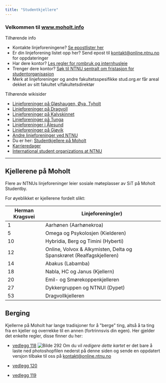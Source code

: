 ```yaml
---
title: "Studentkjellere"
---
```


### Velkommen til **www.moholt.info**

Tilhørende info

* Kontakte linjeforeningene? [Se epostlister her](https://online.ntnu.no/resourcecenter/mailinglists)
* Er din linjeforening listet opp her? Send epost til kontakt@online.ntnu.no for oppdateringer
* Har dere kontor? [Les regler for rombruk og internhusleie](https://innsida.ntnu.no/web/guest/wiki/-/wiki/Norsk/Regler+for+bruk+av+arealer)
* Trenger dere kontor? [Søk til NTNU sentralt om fristasjon for studentorganisasjon](https://innsida.ntnu.no/web/guest/wiki/-/wiki/Norsk/Lokaler+for+studentorganisasjoner+og+studentforeninger)
* Merk at linjeforeninger og andre fakultetsspesifikke stud.org.er får areal dekket av sitt fakultet v/fakultetsdirektør

Tilhørende wikisider

* [Linjeforeninger på Gløshaugen, Øya, Tyholt](https://wiki.online.ntnu.no/info/sosialt-og-okonomisk/linjeforeninger/)
* [Linjeforeninger på Dragvoll](https://wiki.online.ntnu.no/info/sosialt-og-okonomisk/linjeforeninger/dragvoll/)
* [Linjeforeninger på Kalvskinnet](https://wiki.online.ntnu.no/info/sosialt-og-okonomisk/linjeforeninger/kalvskinnet/)
* [Linjeforeninger på Tunga](https://wiki.online.ntnu.no/info/sosialt-og-okonomisk/linjeforeninger/linjeforeninger-pa-tunga/)
* [Linjeforeninger i Ålesund](https://wiki.online.ntnu.no/info/sosialt-og-okonomisk/linjeforeninger/alesund/)
* [Linjeforeninger på Gjøvik](https://wiki.online.ntnu.no/info/sosialt-og-okonomisk/linjeforeninger/gjovik/)
* [Andre linjeforeninger ved NTNU](https://wiki.online.ntnu.no/info/sosialt-og-okonomisk/linjeforeninger/andre/)
* Du er her: [Studentkjellere på Moholt](https://wiki.online.ntnu.no/info/sosialt-og-okonomisk/linjeforeninger/studentkjellere/)
* [Karrieredager](https://wiki.online.ntnu.no/info/sosialt-og-okonomisk/linjeforeninger/karrieredager/)
* [International student organizations at NTNU](https://wiki.online.ntnu.no/info/sosialt-og-okonomisk/linjeforeninger/internasjonalorg/)

---

## Kjellerene på Moholt

Flere av NTNUs linjeforeninger leier sosiale møteplasser av SiT på Moholt Studentby. 

For øyeblikket er kjellerene fordelt slikt:


|Herman Kragsvei|Linjeforening(er)|
|---|---|
|1|Aarhønen (Aarhønekroa)|
|5|Omega og Psykolosjen (Kielderen)|
|10|Hybridia, Berg og Timini (Hyberti) |
|12|Online, Volvox & Alkymisten, Delta og Spanskrøret (Realfagskjelleren)|
|14|Abakus (Labamba)|
|18|Nabla, HC og Janus (Kjellern)|
|20|Emil- og Smørekoppenkjelleren|
|27|Dykkergruppen og NTNUI (Dypet)|
|53|Dragvollkjelleren|
 


## Berging

Kjellerne på Moholt har lange tradisjoner for å "berge" ting, altså å ta ting fra en kjeller og overrekke til en annen (fortrinnsvis din egen). Her gjelder det enkelte regler, disse finner du her:

* [vedlegg 118](https://wiki.online.ntnu.no/attachments/118-Bergingsregler.pdf)
![Bilde 292](https://wiki.online.ntnu.no/assets/images/292-Moholtkjellerne.png)
Om du vil *redigere dette kartet* er det bare å laste ned photoshopfilen nederst på denne siden og sende en oppdatert versjon tilbake til oss på kontakt@online.ntnu.no

* [vedlegg 120](https://wiki.online.ntnu.no/attachments/120-Moholtkjellerne.png)
* [vedlegg 119](https://wiki.online.ntnu.no/attachments/119-Moholtkjellerne.psd)